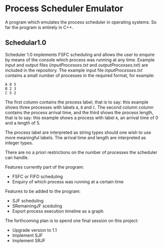 # Process Scheduler Emulator

A program which emulates the process scheduler in operating systems.
So far the program is entirely in C++.

## Schedular1.0
Scheduler 1.0 implements FSFC scheduling and allows the user to enquire by means of the console which process was running at any time. Example input and output files (*inputProcesses.txt* and *outputProcesses.txt*) are included in the repository.
The example input file *inputProcesses.txt* contains a small number of processes in the required format, for example:
```
A 0 5
B 2 3
C 5 2
```
The first column contains the process label, that is to say: this example shows three processes with labels `A`, `B` and `C`. The second column column contains the process arrival time, and the third shows the process length, that is to say: this example shows a process with label `A`, an arrival time of 0 and a length of 5.

The process label are interpreted as string types should one wish to use more meaningful labels.
The arrival time and length are interpreted as integer types.

There are no a priori restrictions on the number of processes the scheduler can handle.


Features currently part of the program:
- FSFC or FIFO scheduling
- Enquiry of which process was running at a certain time

Features to be added to the program:
- SJF scheduling
- SRemainingJF sceduling
- Export process execution timeline as a graph

The forthcoming plan is to spend one final session on this project:
- Upgrade version to 1.1
- Implement SJF
- Implement SRJF
